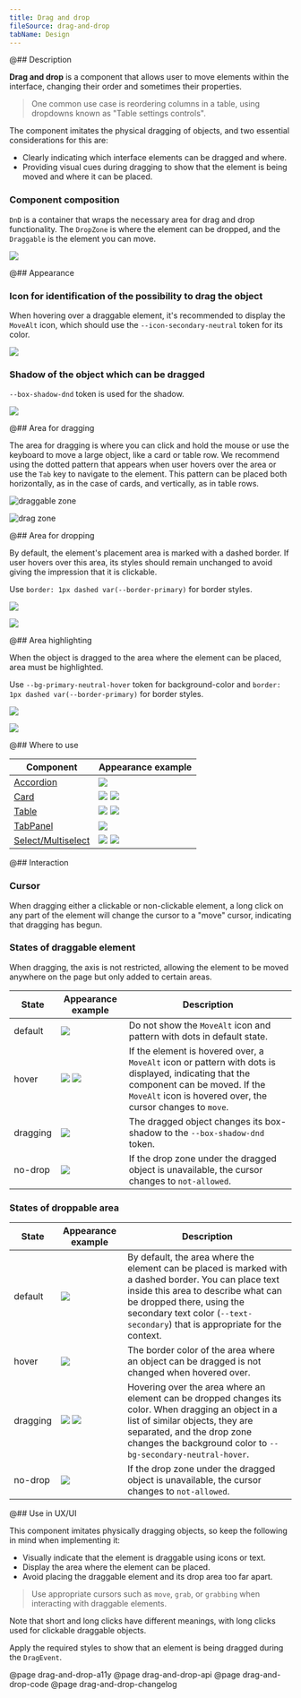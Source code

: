 ```yaml
---
title: Drag and drop
fileSource: drag-and-drop
tabName: Design
---
```


<!-- All styles for dark background are hidden to comments, because they need to be a separate theme -->

@## Description

**Drag and drop** is a component that allows user to move elements within the interface, changing their order and sometimes their properties.

> One common use case is reordering columns in a table, using dropdowns known as "Table settings controls".

The component imitates the physical dragging of objects, and two essential considerations for this are:

- Clearly indicating which interface elements can be dragged and where.
- Providing visual cues during dragging to show that the element is being moved and where it can be placed.

### Component composition

`DnD` is a container that wraps the necessary area for drag and drop functionality. The `DropZone` is where the element can be dropped, and the `Draggable` is the element you can move.

![](static/dragdrop-scheme.png)

@## Appearance

<!-- > Styles for dark background are constructed on the basis of white color with transparency. It is required for using this theme both on the background and on the colored background. -->

### Icon for identification of the possibility to drag the object

When hovering over a draggable element, it's recommended to display the `MoveAlt` icon, which should use the `--icon-secondary-neutral` token for its color.

![](static/drag-hover.png)

<!-- |                      | Appearance example                         | Token              |
| -------------------- | ------------------------------------------ | ------------------- |
| For light background | ![](static/drag-hover.png)        | `fill: var(--icon-secondary-neutral);` |
| For dark background  | ![](static/drag-hover-invert.png) | `fill: var(--icon-secondary-neutral);` | -->

### Shadow of the object which can be dragged

`--box-shadow-dnd` token is used for the shadow.

![](static/dragging.png)

<!-- |                      | Appearance example                              | Styles                                            |
| -------------------- | ----------------------------------------------- | ------------------------------------------------- |
| For light background | ![](static/dragging.png)    | `box-shadow: 0 2px 5px 0 rgba(gray-80, .16);`     |
| For dark background  | ![](static/dragging-invert.png) | `box-shadow: 0 2px 5px 0 rgba(138,142,155, .25);` | -->

@## Area for dragging

The area for dragging is where you can click and hold the mouse or use the keyboard to move a large object, like a card or table row. We recommend using the dotted pattern that appears when user hovers over the area or use the `Tab` key to navigate to the element. This pattern can be placed both horizontally, as in the case of cards, and vertically, as in table rows.

![draggable zone](static/draggable-card.png)

![drag zone](static/drag-table.png)

<!-- |                      | Appearance example                                                               | Styles                    |
| -------------------- | -------------------------------------------------------------------------------- | ------------------------- |
| For light background | ![](static/draggable-card.png) ![drag zone](static/drag-table.png) | `background: --gray-200;` |
| For dark background  | ![](static/draggable-card-invert.png)                              | `background: --gray-200;` | -->

@## Area for dropping

By default, the element's placement area is marked with a dashed border. If user hovers over this area, its styles should remain unchanged to avoid giving the impression that it is clickable.

Use `border: 1px dashed var(--border-primary)` for border styles.

![](static/droppable-zone.png)

![](static/default-and-hover.png)

<!-- |                      | Appearance example                                                                                      | Styles                                |
| -------------------- | ------------------------------------------------------------------------------------------------------- | ------------------------------------- |
| For light background | ![](static/droppable-zone.png) ![](static/default-and-hover.png) | `border: 1px dashed rgba(gray-200);`  |
| For dark background  | ![](static/droppable-zone-invert.png)                                                     | `border: 1px dashed rgba(white, .3);` | -->

@## Area highlighting

When the object is dragged to the area where the element can be placed, area must be highlighted.

Use `--bg-primary-neutral-hover` token for background-color and `border: 1px dashed var(--border-primary)` for border styles.

![](static/dragging.png)

![](static/drag-card.png)

<!-- |                      | Appearance example                                                                           | Styles                                 |
| -------------------- | -------------------------------------------------------------------------------------------- | -------------------------------------- |
| For light background | ![](static/dragging.png) ![](static/drag-card.png)           | `border: 1px dashed rgba(--gray-200);` |
| For dark background  | ![](static/dragging-invert.png) ![](static/drag-card-invert.png) | `border: 1px dashed rgba(white, .3);`  | -->

@## Where to use

| Component                                | Appearance example                                                                                      |
| ----------------------------------------- | ------------------------------------------------------------------------------------------------------- |
| [Accordion](/components/accordion/)       | ![](static/drag-accordion.png)                                                |
| [Card](/components/card/)                 | ![](static/draggable-card.png) ![](static/drag-card.png)      |
| [Table](/table-group/table/)              | ![](static/drag-table.png) ![](static/drag-table2.png)      |
| [TabPanel](/components/tab-panel/)        | ![](static/drag-tabpanel.png)                                                  |
| [Select/Multiselect](/components/select/) | ![](static/drag-default.png) ![](static/dragging.png) |

@## Interaction

### Cursor

When dragging either a clickable or non-clickable element, a long click on any part of the element will change the cursor to a "move" cursor, indicating that dragging has begun.

### States of draggable element

When dragging, the axis is not restricted, allowing the element to be moved anywhere on the page but only added to certain areas.

| State    | Appearance example                                              | Description                                                                                                                                                                                                                                                                                                        |
| -------- | --------------------------------------------------------------- | ------------------------------------------------------------------------------------------------------------------------------------------------------------------------------------------------------------------------------------------------------------------------------------------------------------- |
| default  | ![](static/drag-default.png)                             | Do not show the `MoveAlt` icon and pattern with dots in default state.                                                                                                                                                                                                                                        |
| hover    | ![](static/drag-hover.png) ![](static/drag-table.png) | If the element is hovered over, a `MoveAlt` icon or pattern with dots is displayed, indicating that the component can be moved. If the `MoveAlt` icon is hovered over, the cursor changes to `move`. |
| dragging | ![](static/dragging.png)                            | The dragged object changes its box-shadow to the `--box-shadow-dnd` token.                                                                                                                                                                                                                                    |
| no-drop  | ![](static/no-drop.png)                                  | If the drop zone under the dragged object is unavailable, the cursor changes to `not-allowed`.                                                                                                                                                                                                           |

### States of droppable area

| State    | Appearance example                                                                        | Description                                                                                                                                                                                                                                                                               |
| -------- | ----------------------------------------------------------------------------------------- | ------------------------------------------------------------------------------------------------------------------------------------------------------------------------------------------------------------------------------------------------------------------------------------ |
| default  | ![](static/droppable-zone.png)                                              | By default, the area where the element can be placed is marked with a dashed border. You can place text inside this area to describe what can be dropped there, using the secondary text color (`--text-secondary`) that is appropriate for the context. |
| hover    | ![](static/default-and-hover.png)                                           | The border color of the area where an object can be dragged is not changed when hovered over.                                                                                                                                                                                   |
| dragging | ![](static/drag-card.png) ![](static/drag-table2.png) | Hovering over the area where an element can be dropped changes its color. When dragging an object in a list of similar objects, they are separated, and the drop zone changes the background color to `--bg-secondary-neutral-hover`.       |
| no-drop  | ![](static/no-drop.png)                                                            | If the drop zone under the dragged object is unavailable, the cursor changes to `not-allowed`.                                                                                                                                                                             |

<!-- ### Mouse

- Simple click on the object does not start dragging.
- Click with small shift (as some people call it, “sloppy click”) and long click start dragging and the dragged object obtains the styles for this condition.
- `Esc` — cancels dragging using the mouse.
- `Tab` and `Enter` — do nothing. -->

@## Use in UX/UI

This component imitates physically dragging objects, so keep the following in mind when implementing it:

- Visually indicate that the element is draggable using icons or text.
- Display the area where the element can be placed.
- Avoid placing the draggable element and its drop area too far apart.

> Use appropriate cursors such as `move`, `grab`, or `grabbing` when interacting with draggable elements.

Note that short and long clicks have different meanings, with long clicks used for clickable draggable objects.

Apply the required styles to show that an element is being dragged during the `DragEvent`.

@page drag-and-drop-a11y
@page drag-and-drop-api
@page drag-and-drop-code
@page drag-and-drop-changelog

